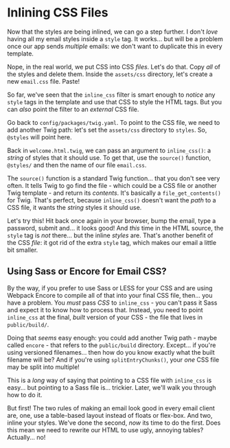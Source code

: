 # Inlining CSS Files

Now that the styles are being inlined, we can go a step further. I don't *love*
having all my email styles inside a `style` tag. It works... but will be
a problem once our app sends *multiple* emails: we don't want to duplicate this
in every template.

Nope, in the real world, we put CSS into CSS *files*. Let's do that. Copy
*all* of the styles and delete them. Inside the  `assets/css` directory, let's
create a new `email.css` file. Paste!

So far, we've seen that the `inline_css` filter is smart enough to *notice*
any `style` tags in the template and use that CSS to style the HTML tags. But
you can *also* point the filter to an *external* CSS file.

Go back to `config/packages/twig.yaml`. To point to the CSS file, we need to add
another Twig path: let's set the `assets/css` directory to `styles`. So, `@styles`
will point here.

Back in `welcome.html.twig`, we can pass an argument to `inline_css()`: a
*string* of styles that it should use. To get that, use the `source()`
function, `@styles/` and then the name of our file `email.css`.

The `source()` function is a standard Twig function... that you don't see very
often. It tells Twig to go find the file - which could be a CSS file or another
Twig template - and return its *contents*. It's basically a `file_get_contents()`
for Twig. That's perfect, because `inline_css()` doesn't want the *path* to a CSS
file, it wants the *string* styles it should use.

Let's try this! Hit back once again in your browser, bump the email, type a password,
submit and... it looks good! And *this* time in the HTML source, the `style` tag
is *not* there... but the inline *styles* are. That's another benefit of
the CSS *file*: it got rid of the extra `style` tag, which makes our email
a little bit smaller.

## Using Sass or Encore for Email CSS?

By the way, if you prefer to use Sass or LESS for your CSS and are using Webpack
Encore to compile all of that into your final CSS file, then... you have a problem.
You *must* pass *CSS* to `inline_css` - you can't pass it Sass and expect it to
know how to process that. Instead, you need to point `inline_css` at the final,
*built* version of your CSS - the file that lives in `public/build/`.

Doing that *seems* easy enough: you could add another Twig path - maybe called
`encore` - that refers to the `public/build` directory. Except... if you're
using versioned filenames... then how do you know exactly what the built filename
will be? And if you're using `splitEntryChunks()`, your *one* CSS file may be
split into multiple!

This is a *long* way of saying that pointing to a CSS file with `inline_css` is
easy... but pointing to a Sass file is... trickier. Later, we'll walk you through
how to do it.

But first! The two rules of making an email look good in every email client are,
one, use a table-based layout instead of floats or flex-box. And two, inline
your styles. We've done the second, *now* its time to do the first. Does this mean
we need to rewrite our HTML to use ugly, annoying tables? Actually... no!
